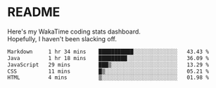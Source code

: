 # README

Here's my WakaTime coding stats dashboard.  
Hopefully, I haven't been slacking off.

<!--START_SECTION:waka-->

```txt
Markdown     1 hr 34 mins    ███████████░░░░░░░░░░░░░░   43.43 %
Java         1 hr 18 mins    █████████░░░░░░░░░░░░░░░░   36.09 %
JavaScript   29 mins         ███▒░░░░░░░░░░░░░░░░░░░░░   13.29 %
CSS          11 mins         █▒░░░░░░░░░░░░░░░░░░░░░░░   05.21 %
HTML         4 mins          ▒░░░░░░░░░░░░░░░░░░░░░░░░   01.98 %
```

<!--END_SECTION:waka-->